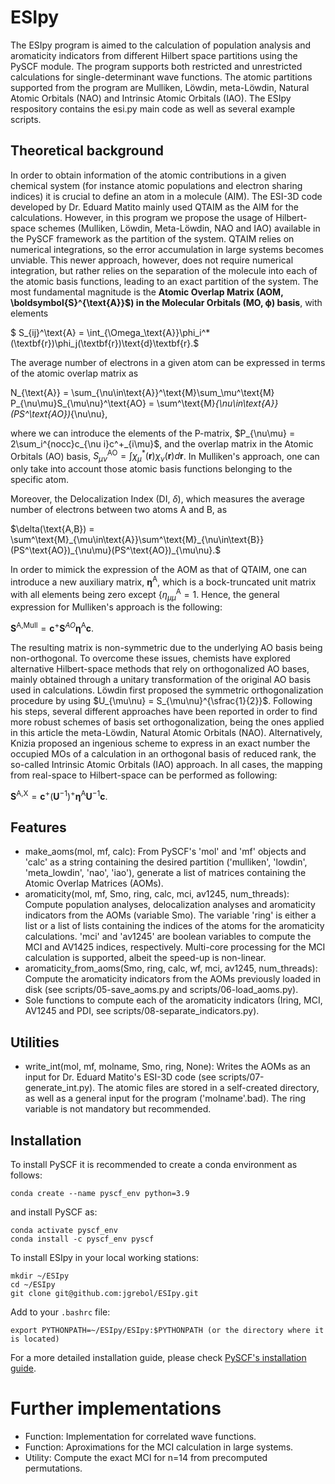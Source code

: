 # ESIpy
The ESIpy program is aimed to the calculation of population analysis and aromaticity indicators from different Hilbert space partitions using the PySCF module. The program supports both restricted and unrestricted calculations for single-determinant wave functions. The atomic partitions supported from the program are Mulliken, Löwdin, meta-Löwdin, Natural Atomic Orbitals (NAO) and Intrinsic Atomic Orbitals (IAO). The ESIpy respository contains the esi.py main code as well as several example scripts. 

## Theoretical background

In order to obtain information of the atomic contributions in a given chemical system (for instance atomic populations and electron sharing indices) it is crucial to define an atom in a molecule (AIM). The ESI-3D code developed by Dr. Eduard Matito mainly used QTAIM as the AIM for the calculations. However, in this program we propose the usage of Hilbert-space schemes (Mulliken, Löwdin, Meta-Löwdin, NAO and IAO) available in the PySCF framework as the partition of the system. QTAIM relies on numerical integrations, so the error accumulation in large systems becomes unviable. This newer approach, however,  does not require numerical integration, but rather relies on the separation of the molecule into each of the atomic basis functions, leading to an exact partition of the system. The most fundamental magnitude is the **Atomic Overlap Matrix (AOM, \boldsymbol{S}^{\text{A}}$) in the Molecular Orbitals (MO, $\boldsymbol{\phi}$) basis**, with elements

$ S_{ij}^\text{A} = \int_{\Omega_\text{A}}\phi_i^*(\textbf{r})\phi_j(\textbf{r})\text{d}\textbf{r}.$

The average number of electrons in a given atom can be expressed in terms of the atomic overlap matrix as

N_{\text{A}} = \sum_{\nu\in\text{A}}^\text{M}\sum_\mu^\text{M} P_{\nu\mu}S_{\mu\nu}^\text{AO} = \sum^\text{M}_{\nu\in\text{A}}(PS^\text{AO})_{\nu\nu},

where we can introduce the elements of the P-matrix, $P_{\nu\mu} = 2\sum_i^{nocc}c_{\nu i}c^+_{i\mu}$, and the overlap matrix in the Atomic Orbitals (AO) basis, $S_{\mu\nu}^\text{AO} = \int \chi_\mu^*(\textbf{r}){\chi_\nu}(\textbf{r}) d\textbf{r}$. In Mulliken's approach, one can only take into account those atomic basis functions belonging to the specific atom.

Moreover, the Delocalization Index (DI, $\delta$), which measures the average number of electrons between two atoms A and B, as

$\delta(\text{A,B}) = \sum^\text{M}_{\mu\in\text{A}}\sum^\text{M}_{\nu\in\text{B}} (PS^\text{AO})_{\nu\mu}(PS^\text{AO})_{\mu\nu}.$

In order to mimick the expression of the AOM as that of QTAIM, one can introduce a new auxiliary matrix, $\boldsymbol{\eta}^{\text{A}}$, which is a bock-truncated unit matrix with all elements being zero except {$\eta_{\mu\mu}^\text{A}=1$. Hence, the general expression for Mulliken's approach is the following:

$\boldsymbol{S}^\text{A,Mull} = \boldsymbol{c}^+\boldsymbol{S}^{AO}\boldsymbol{\eta}^\text{A}\boldsymbol{c}.$

The resulting matrix is non-symmetric due to the underlying AO basis being non-orthogonal. To overcome these issues, chemists have explored alternative Hilbert-space methods that rely on orthogonalized AO bases, mainly obtained through a unitary transformation of the original AO basis used in calculations. Löwdin first proposed the symmetric orthogonalization procedure by using $U_{\mu\nu} = S_{\mu\nu}^{\sfrac{1}{2}}$. Following his steps, several different approaches have been reported in order to find more robust schemes of basis set orthogonalization, being the ones applied in this article the meta-Löwdin, Natural Atomic Orbitals (NAO). Alternatively, Knizia proposed an ingenious scheme to express in an exact number the occupied MOs of a calculation in an orthogonal basis of reduced rank, the so-called Intrinsic Atomic Orbitals (IAO) approach. In all cases, the mapping from real-space to Hilbert-space can be performed as following:

$\boldsymbol{S}^\text{A,X} = \boldsymbol{c}^+ ({\boldsymbol{U}}^{-1})^{+}\boldsymbol{\eta}^\text{A}\boldsymbol{U}^{-1}\boldsymbol{c}.$

## Features
- make_aoms(mol, mf, calc): From PySCF's 'mol' and 'mf' objects and 'calc' as a string containing the desired partition ('mulliken', 'lowdin', 'meta_lowdin', 'nao', 'iao'), generate a list of matrices containing the Atomic Overlap Matrices (AOMs).
- aromaticity(mol, mf, Smo, ring, calc, mci, av1245, num_threads): Compute population analyses, delocalization analyses and aromaticity indicators from the AOMs (variable Smo). The variable 'ring' is either a list or a list of lists containing the indices of the atoms for the aromaticity calculations. 'mci' and 'av1245' are boolean variables to compute the MCI and AV1425 indices, respectively. Multi-core processing for the MCI calculation is supported, albeit the speed-up is non-linear.
- aromaticity_from_aoms(Smo, ring, calc, wf, mci, av1245, num_threads): Compute the aromaticity indicators from the AOMs previously loaded in disk (see scripts/05-save_aoms.py and scripts/06-load_aoms.py).
- Sole functions to compute each of the aromaticity indicators (Iring, MCI, AV1245 and PDI, see scripts/08-separate_indicators.py).

## Utilities
- write_int(mol, mf, molname, Smo, ring, None): Writes the AOMs as an input for Dr. Eduard Matito's ESI-3D code (see scripts/07-generate_int.py). The atomic files are stored in a self-created directory, as well as a general input for the program ('molname'.bad). The ring variable is not mandatory but recommended.

## Installation
To install PySCF it is recommended to create a conda environment as follows:
```
conda create --name pyscf_env python=3.9
```
and install PySCF as:
```
conda activate pyscf_env
conda install -c pyscf_env pyscf
```
To install ESIpy in your local working stations:
```
mkdir ~/ESIpy
cd ~/ESIpy
git clone git@github.com:jgrebol/ESIpy.git
```
Add to your ```.bashrc``` file:
```
export PYTHONPATH=~/ESIpy/ESIpy:$PYTHONPATH (or the directory where it is located)
```
For a more detailed installation guide, please check [PySCF's installation guide](https://pyscf.org/install.html).

# Further implementations
- Function: Implementation for correlated wave functions.
- Function: Aproximations for the MCI calculation in large systems.
- Utility: Compute the exact MCI for n=14 from precomputed permutations.
